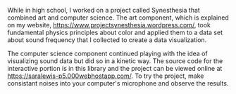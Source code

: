 While in high school, I worked on a project called Synesthesia that combined art and computer science. The art component, which is explained on my website, https://www.projectsynesthesia.wordpress.com/, took fundamental physics principles about color and applied them to a data set about sound frequency that I collected to create a data visualization. 

The computer science component continued playing with the idea of visualizing sound data but did so in a kinetic way. The source code for the interactive portion is in this library and the project can be viewed online at https://saralewis-p5.000webhostapp.com/. To try the project, make consistant noises into your computer's microphone and observe the results. 


